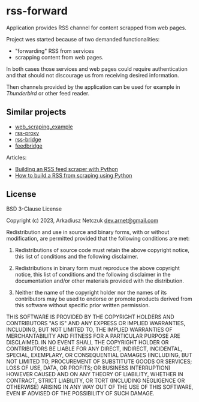 # rss-forward

Application provides RSS channel for content scrapped from web pages.

Project wes started because of two demanded functionalities:
- "forwarding" RSS from services
- scrapping content from web pages.

In both cases those services and web pages could require authentication and that 
should not discourage us from receiving desired information.

Then channels provided by the application can be used for example in *Thunderbird* or other feed reader.


## Similar projects

- [web_scraping_example](https://github.com/mattdood/web_scraping_example)
- [rss-proxy](https://github.com/damoeb/rss-proxy)
- [rss-bridge](https://github.com/RSS-Bridge/rss-bridge)
- [feedbridge](https://github.com/dewey/feedbridge)

Articles:
- [Building an RSS feed scraper with Python](https://codeburst.io/building-an-rss-feed-scraper-with-python-73715ca06e1f)
- [How to build a RSS from scraping using Python](https://medium.com/@pescadordigital/how-to-build-a-rss-from-scraping-using-python-a8ba798aac84)


## License

BSD 3-Clause License

Copyright (c) 2023, Arkadiusz Netczuk <dev.arnet@gmail.com>

Redistribution and use in source and binary forms, with or without
modification, are permitted provided that the following conditions are met:

1. Redistributions of source code must retain the above copyright notice, this
   list of conditions and the following disclaimer.

2. Redistributions in binary form must reproduce the above copyright notice,
   this list of conditions and the following disclaimer in the documentation
   and/or other materials provided with the distribution.

3. Neither the name of the copyright holder nor the names of its
   contributors may be used to endorse or promote products derived from
   this software without specific prior written permission.

THIS SOFTWARE IS PROVIDED BY THE COPYRIGHT HOLDERS AND CONTRIBUTORS "AS IS"
AND ANY EXPRESS OR IMPLIED WARRANTIES, INCLUDING, BUT NOT LIMITED TO, THE
IMPLIED WARRANTIES OF MERCHANTABILITY AND FITNESS FOR A PARTICULAR PURPOSE ARE
DISCLAIMED. IN NO EVENT SHALL THE COPYRIGHT HOLDER OR CONTRIBUTORS BE LIABLE
FOR ANY DIRECT, INDIRECT, INCIDENTAL, SPECIAL, EXEMPLARY, OR CONSEQUENTIAL
DAMAGES (INCLUDING, BUT NOT LIMITED TO, PROCUREMENT OF SUBSTITUTE GOODS OR
SERVICES; LOSS OF USE, DATA, OR PROFITS; OR BUSINESS INTERRUPTION) HOWEVER
CAUSED AND ON ANY THEORY OF LIABILITY, WHETHER IN CONTRACT, STRICT LIABILITY,
OR TORT (INCLUDING NEGLIGENCE OR OTHERWISE) ARISING IN ANY WAY OUT OF THE USE
OF THIS SOFTWARE, EVEN IF ADVISED OF THE POSSIBILITY OF SUCH DAMAGE.
